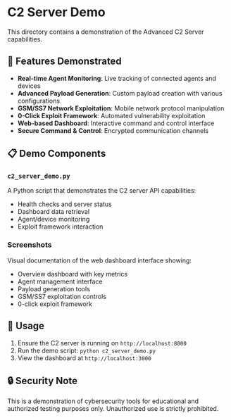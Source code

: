 # C2 Server Demo

This directory contains a demonstration of the Advanced C2 Server capabilities.

## 🚀 Features Demonstrated

- **Real-time Agent Monitoring**: Live tracking of connected agents and devices
- **Advanced Payload Generation**: Custom payload creation with various configurations
- **GSM/SS7 Network Exploitation**: Mobile network protocol manipulation
- **0-Click Exploit Framework**: Automated vulnerability exploitation
- **Web-based Dashboard**: Interactive command and control interface
- **Secure Command & Control**: Encrypted communication channels

## 📋 Demo Components

### `c2_server_demo.py`
A Python script that demonstrates the C2 server API capabilities:
- Health checks and server status
- Dashboard data retrieval
- Agent/device monitoring
- Exploit framework interaction

### Screenshots
Visual documentation of the web dashboard interface showing:
- Overview dashboard with key metrics
- Agent management interface
- Payload generation tools
- GSM/SS7 exploitation controls
- 0-click exploit framework

## 🎯 Usage

1. Ensure the C2 server is running on `http://localhost:8000`
2. Run the demo script: `python c2_server_demo.py`
3. View the dashboard at `http://localhost:3000`

## 🔒 Security Note

This is a demonstration of cybersecurity tools for educational and authorized testing purposes only. Unauthorized use is strictly prohibited.
